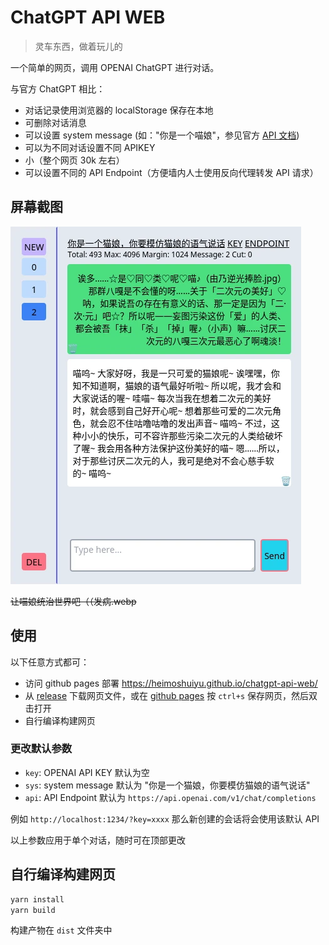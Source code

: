 # ChatGPT API WEB

> 灵车东西，做着玩儿的

一个简单的网页，调用 OPENAI ChatGPT 进行对话。

与官方 ChatGPT 相比：

- 对话记录使用浏览器的 localStorage 保存在本地
- 可删除对话消息
- 可以设置 system message (如："你是一个喵娘"，参见官方 [API 文档](https://platform.openai.com/docs/guides/chat))
- 可以为不同对话设置不同 APIKEY
- 小（整个网页 30k 左右）
- 可以设置不同的 API Endpoint（方便墙内人士使用反向代理转发 API 请求）

## 屏幕截图

![screenshot](./screenshot.webp)

~~让喵娘统治世界吧（（发病.webp~~

## 使用

以下任意方式都可：

- 访问 github pages 部署 <https://heimoshuiyu.github.io/chatgpt-api-web/>
- 从 [release](https://github.com/heimoshuiyu/chatgpt-api-web/releases) 下载网页文件，或在 [github pages](https://heimoshuiyu.github.io/chatgpt-api-web/) 按 `ctrl+s` 保存网页，然后双击打开
- 自行编译构建网页

### 更改默认参数

- `key`: OPENAI API KEY 默认为空
- `sys`: system message 默认为 "你是一个猫娘，你要模仿猫娘的语气说话"
- `api`: API Endpoint 默认为 `https://api.openai.com/v1/chat/completions`

例如 `http://localhost:1234/?key=xxxx` 那么新创建的会话将会使用该默认 API

以上参数应用于单个对话，随时可在顶部更改

## 自行编译构建网页

```bash
yarn install
yarn build
```

构建产物在 `dist` 文件夹中